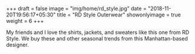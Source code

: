 +++
draft = false
image = "img/home/rd_style.jpg"
date = "2018-11-20T19:56:17+05:30"
title = "RD Style Outerwear"
showonlyimage = true
weight = 6
+++

My friends and I love the shirts, jackets, and sweaters like this one from RD Style. We buy these and other seasonal trends from this Manhattan-based designer.
